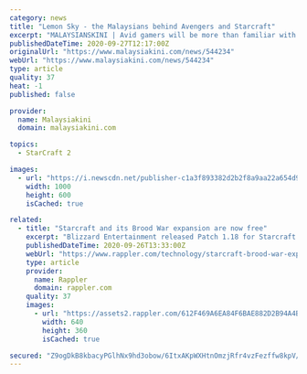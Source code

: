 ```yaml
---
category: news
title: "Lemon Sky - the Malaysians behind Avengers and Starcraft"
excerpt: "MALAYSIANSKINI | Avid gamers will be more than familiar with massive game titles such as the Final Fantasy VII Remake, Spiderman, Last of Us Part II, and Marvel's Avengers. But what they are likely to be oblivious to, is that those are just some of the ..."
publishedDateTime: 2020-09-27T12:17:00Z
originalUrl: "https://www.malaysiakini.com/news/544234"
webUrl: "https://www.malaysiakini.com/news/544234"
type: article
quality: 37
heat: -1
published: false

provider:
  name: Malaysiakini
  domain: malaysiakini.com

topics:
  - StarCraft 2

images:
  - url: "https://i.newscdn.net/publisher-c1a3f893382d2b2f8a9aa22a654d9c97/2020/09/0dfbe513f072de8230f06f38d3d9a818.jpg"
    width: 1000
    height: 600
    isCached: true

related:
  - title: "Starcraft and its Brood War expansion are now free"
    excerpt: "Blizzard Entertainment released Patch 1.18 for Starcraft and its Brood War expansion on Wednesday, April 19, making the classic real-time strategy game free for everyone to download and play on PC and Mac."
    publishedDateTime: 2020-09-26T13:33:00Z
    webUrl: "https://www.rappler.com/technology/starcraft-brood-war-expansion-free"
    type: article
    provider:
      name: Rappler
      domain: rappler.com
    quality: 37
    images:
      - url: "https://assets2.rappler.com/612F469A6EA84F6BAE882D2B94A4B421/img/68F8E5AACFEE4EA58CAF5CAA5B61599F/starcraft-118.jpg"
        width: 640
        height: 360
        isCached: true

secured: "Z9ogDkB8kbacyPGlhNx9hd3obow/6ItxAKpWXHtnOmzjRfr4vzFezffw8kpV/eXSeNdJaME6y0hvYo9jPNb6ImGta9axP4KJWfBRcpBicik64Swqo18CUikYbGXAXzu61qg+tvHSsSJFK75Qc7WC3zhA98w0O9k8c6HaAZr0F8kSPV8e82cIktEQ3jVHURq7yQkasFP0vAIu3HvNaDaHmlxoMYkCKN+g/ZEeq+sQ9i0TUf/JY7FjjSFtQsD2JOH3emKCwtGfpLwG6aS9TuF/0LVEgtQnxzcMXPt0LF+JXJM9H8ZEmuTtSstBNZC3LhZWcd/18YjCfimDxFrC2Hj+ET8jyHCZ2ojFYfQq/iiZmdY=;8AGZkFq+YBc4ffzFVEvsNg=="
---
```


